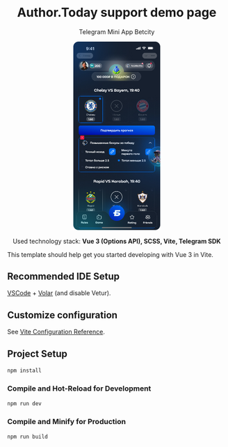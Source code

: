 <div style="margin-top:0; padding-top:0" align="center">
<h1 style="margin-top:0">Author.Today support demo page</h1>
<p>Telegram Mini App Betcity</p>
  
<img src="./public/betcity_readme.jpg" width="200" alt="app screen" />

<p>Used technology stack: <b>Vue 3 (Options API), SCSS, Vite, Telegram SDK</b></p>
</div>

This template should help get you started developing with Vue 3 in Vite.

## Recommended IDE Setup

[VSCode](https://code.visualstudio.com/) + [Volar](https://marketplace.visualstudio.com/items?itemName=Vue.volar) (and disable Vetur).

## Customize configuration

See [Vite Configuration Reference](https://vite.dev/config/).

## Project Setup

```sh
npm install
```

### Compile and Hot-Reload for Development

```sh
npm run dev
```

### Compile and Minify for Production

```sh
npm run build
```
